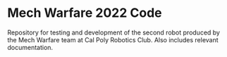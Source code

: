 # Mech Warfare 2022 Code

 Repository for testing and development of the second robot produced by the Mech Warfare team at Cal Poly Robotics Club.
 Also includes relevant documentation.

